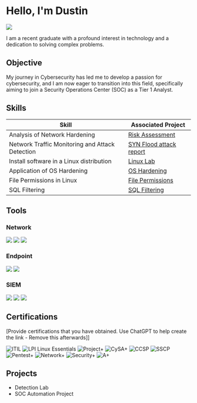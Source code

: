# Hello, I'm Dustin
<a href="https://www.linkedin.com/in/dustin-cook-3a21a31b8/"><img src="https://img.shields.io/badge/-LinkedIn-0072b1?&style=for-the-badge&logo=linkedin&logoColor=white" /></a>



I am a recent graduate with a profound interest in technology and a dedication to solving complex problems.

## Objective


My journey in Cybersecurity has led me to develop a passion for cybersecurity, and I am now eager to transition into this field, specifically aiming to join a Security Operations Center (SOC) as a Tier 1 Analyst.

## Skills

| Skill                                         | Associated Project         |
|-----------------------------------------------|----------------------------|
| Analysis of Network Hardening                   | <a href="https://github.com/Immu404/Analysis-of-network-hardening/blob/main/README.md">Risk Assessment</a>|
| Network Traffic Monitoring and Attack Detection | <a href="https://github.com/Immu404/NetworkAttacks/blob/main/README.md">SYN Flood attack report</a>|
| Install software in a Linux distribution        | <a href="https://github.com/Immu404/Install-software-in-Linux/blob/main/README.md"> Linux Lab</a>|
| Application of OS Hardening                     | <a href="https://github.com/Immu404/OSHardening/blob/main/README.md">OS Hardening</a>|
| File Permissions in Linux                       | <a href="https://github.com/Immu404/File-Permissions-in-Linux/blob/main/README.md">File Permissions</a>|
| SQL Filtering                                   | <a href="https://github.com/Immu404/SQL-Filtering/blob/main/README.md">SQL Filtering</a>|

## Tools


### Network
<div>
    <img src="https://img.shields.io/badge/-Wireshark-1679A7?&style=for-the-badge&logo=Wireshark&logoColor=white" />
    <img src="https://img.shields.io/badge/-Suricata-EF3B2D?&style=for-the-badge&logo=Suricata&logoColor=white" />
    <img src="https://img.shields.io/badge/-Zeek-777BB4?&style=for-the-badge&logo=Zeek&logoColor=white" />
</div>

### Endpoint
<div>
    <img src="https://img.shields.io/badge/-Microsoft_Defender_for_Endpoint-00A4EF?&style=for-the-badge&logo=Microsoft&logoColor=white" />
    <img src="https://img.shields.io/badge/-Velociraptor-4B275F?&style=for-the-badge&logo=Velociraptor&logoColor=white" />
</div>

### SIEM
<div>
    <img src="https://img.shields.io/badge/-Microsoft_Sentinel-0078D4?&style=for-the-badge&logo=Microsoft&logoColor=white" />
    <img src="https://img.shields.io/badge/-Splunk-000000?&style=for-the-badge&logo=Splunk&logoColor=white" />
    <img src="https://img.shields.io/badge/-Elastic-005571?&style=for-the-badge&logo=Elastic&logoColor=white" />
</div>

## Certifications
[Provide certifications that you have obtained. Use ChatGPT to help create the link - Remove this afterwards]]
<div>

![ITIL](https://img.shields.io/badge/ITIL-Foundation-blue)
![LPI Linux Essentials](https://img.shields.io/badge/LPI%20Linux%20Essentials-Linux-yellow)
![Project+](https://img.shields.io/badge/Project%2B-CompTIA-orange)
![CySA+](https://img.shields.io/badge/CySA%2B-CompTIA-blue)
![CCSP](https://img.shields.io/badge/CCSP-(ISC)%2B-blue)
![SSCP](https://img.shields.io/badge/SSCP-(ISC)%2B-blue)
![Pentest+](https://img.shields.io/badge/Pentest%2B-CompTIA-purple)
![Network+](https://img.shields.io/badge/Network%2B-CompTIA-blue)
![Security+](https://img.shields.io/badge/Security%2B-CompTIA-green)
![A+](https://img.shields.io/badge/A%2B-CompTIA-red)

</div>

## Projects
- Detection Lab
- SOC Automation Project
